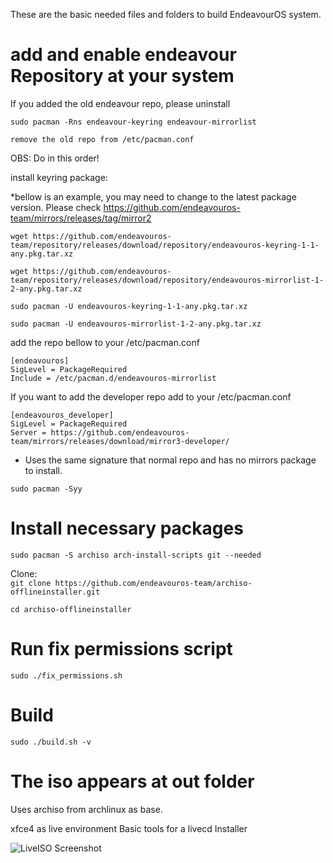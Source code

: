 These are the basic needed files and folders to build EndeavourOS system.
# add and enable endeavour Repository at your system

If you added the old endeavour repo, please uninstall

`sudo pacman -Rns endeavour-keyring endeavour-mirrorlist`

`remove the old repo from /etc/pacman.conf`

OBS: Do in this order!


install keyring package:


*bellow is an example, you may need to change to the latest package version. Please check https://github.com/endeavouros-team/mirrors/releases/tag/mirror2

`wget https://github.com/endeavouros-team/repository/releases/download/repository/endeavouros-keyring-1-1-any.pkg.tar.xz`

`wget https://github.com/endeavouros-team/repository/releases/download/repository/endeavouros-mirrorlist-1-2-any.pkg.tar.xz`

`sudo pacman -U endeavouros-keyring-1-1-any.pkg.tar.xz`

`sudo pacman -U endeavouros-mirrorlist-1-2-any.pkg.tar.xz`

add the repo bellow to your /etc/pacman.conf

`[endeavouros]`\
`SigLevel = PackageRequired`\
`Include = /etc/pacman.d/endeavouros-mirrorlist`

If you want to add the developer repo add to your /etc/pacman.conf


`[endeavouros_developer]`\
`SigLevel = PackageRequired`\
`Server = https://github.com/endeavouros-team/mirrors/releases/download/mirror3-developer/`


* Uses the same signature that normal repo and has no mirrors package to install.


`sudo pacman -Syy`

# Install necessary packages
`sudo pacman -S archiso arch-install-scripts git --needed`

Clone:\
`git clone https://github.com/endeavouros-team/archiso-offlineinstaller.git`

`cd archiso-offlineinstaller`

# Run fix permissions script
`sudo ./fix_permissions.sh`

# Build
`sudo ./build.sh -v`

# The iso appears at out folder

Uses archiso from archlinux as base.

xfce4 as live environment
Basic tools for a livecd
Installer


![LiveISO Screenshot](https://raw.githubusercontent.com/endeavouros-team/artwork-images-logo/master/ISO-Shot.png "LiveISO Screenshot")
